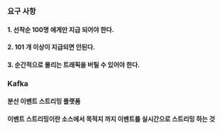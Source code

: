 ### 요구 사항
#### 1. 선착순 100명 에게만 지급 되어야 한다.
#### 2. 101 개 이상이 지급되면 안된다.
#### 3. 순간적으로 몰리는 트래픽을 버틸 수 있어야 한다.

### Kafka
#### 분산 이벤트 스트리밍 플랫폼
#### 이벤트 스트리밍이란 소스에서 목적지 까지 이벤트를 실시간으로 스트리밍 하는 것

